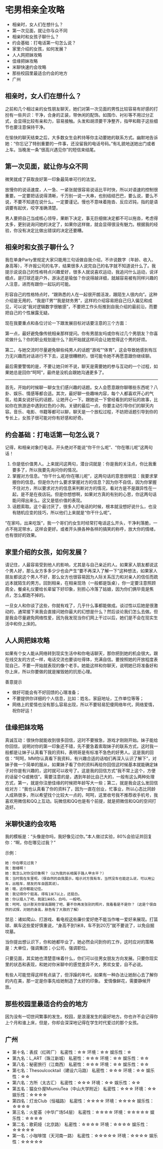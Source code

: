 # 宅男相亲全攻略

<!-- MarkdownTOC -->

- 相亲时，女人们在想什么？
- 第一次见面，就让你与众不同
- 相亲时和女孩子聊什么？
- 约会基础：打电话第一句怎么说？
- 家里介绍的女孩，如何发展？
- 人人网把妹攻略
- 佳缘把妹攻略
- 米聊快速约会攻略
- 那些校园里最适合约会的地方
- 广州

<!-- /MarkdownTOC -->


## 相亲时，女人们在想什么？

之前和几个相过亲的女性朋友聊天，她们对第一次见面的男性比较容易有好感的打扮有一些共识：干净，合身的正装，带休闲的配饰。如围巾、衬衫等不用过分正式，会显得比较有亲和力，容易接触。头发和胡须要干净整齐，指甲和鞋子这些细节也要注意保持干净。

在愉快的聊天结束之后，大多数女生会矜持等你主动要她的联系方式。幽默地告诉她：“你忘记了特别重要的一件事，还没留我的电话号码。”有礼貌地送她出门或者上车。当晚发一条“很高兴遇见你”的短信来结尾。

## 第一次见面，就让你与众不同

微笑就成了获取良好第一印象最简单可行的法宝。

放慢你的说话速度，人一急、一紧张就很容易说话比平时快，所以对语速的控制很重要。一定要把话说得清晰，千万别一说一大串，也别结结巴巴，要么说，要么不说，不要不知道在说什么。一定要谨记。慢也不意味着拖沓、反应迟钝，指的是语调要有起伏，咬字准确清楚。

男人要把自己当成核心领导，果断下决定，事无巨细做决定都不可以拖沓，考虑得太多，更别说询问她的决定了，如果你这样做，就会显得很没有魅力。根据我的经验，你没有决定比做出错误的决定还要糟。

## 相亲时和女孩子聊什么？

我在单身Party里规定大家只能用三句话做自我介绍，不许说数字（年龄、收入、身高等），不许报公司的名字，结果很多人说完自己的名字就不知道说什么了。我提示说说自己的性格特点兴趣爱好，很多人就说喜欢运动，我追问什么运动，说详细点，是打球还是户外，游泳还是瑜伽？你说得越详细，就越容易被有同样兴趣的人注意，进而有跟你一起玩的可能。

形容自己的性格特点时，“跟熟悉的人在一起很开朗活泼，跟陌生人很内向”。这种介绍是无用的，“我是IT男”“我是财务男”，这样的介绍容易把自己归入偏见和成见，可以说“我对逻辑数字很敏感”，不要把工作头衔推到自我介绍的最前沿，而要把自己的个性展露无疑。

现在我要重点和各位讨论一下跟发展目标对话要注意的三个方面：

第一点，最好避免像传统相亲那样提问。你有男朋友吗或你有过几个男朋友？你喜欢做什么？你的职业规划是什么？刚开始就这样问会让她觉得这个男的好烦。

第二，与她交流时尽量避免聊些纯男人的话题“游戏”“体育”，这会导致她感到有压力无兴趣而对话进行不下去，这是很糟糕的，很可能令她不再愿意跟你继续聊。

最后需要警惕的是，不要让她只听不说，聊天是需要她的参与互动的一个过程，如果她总是回你“呵呵”，最终是没机会跟她沟通更多了。

---

首先，开始的时候聊一聊女生们感兴趣的话题。女人会愿意跟你聊哪些东西呢？八卦、娱乐、情感等都合适。其次，最好聊一些趣味内容，每个人都喜欢开心的气氛，给美女说好玩的话题，让她开心一下。跟她说一下曾经看到的好玩的故事，比如你在旅游途中遇到红色的小狗。关键的最后一点，你要主动引导你们的聊天内容。音乐、电影、书籍等都可以聊，聊天是一个放松过程，不妨把话题引导到你的专长上，女孩子很可能对你有好感和好奇。

## 约会基础：打电话第一句怎么说？

记得，和相亲对象打电话，开头绝对不能说“你干什么呢”、“你在哪儿呢”这两句话！

1. 你是低价值男人。上来就问这两句，潜台词就是：你是我的关注点，你比我重要多了，所以我要先询问你的情况。
2. 掌握对方信息。“你干什么呢/你在哪儿呢”，这两句话的意思很明显：我要求掌握你的信息。但是你为什么要求掌握对方的信息？因为你不自信，因为你掌握不住对方，所以要求对方的信息来判断对方的情况，看对方是不是跟异性在一起，是不是在夜店玩。但是你想想啊，如果对方真的有别的心思，你这两句话能问得出来么。这又是低价值的表现。
3. 话题索取。这个最讨厌了，很多人打电话的时候，根本就没想好说什么，也没有随机应变的技巧，所以他们上来就是“你干什么呢”。

“在家吗，出来吃饭”，我一个哥们约女生时经常打电话这么开头，干净利落脆，一点不拖泥带水，这样会更好。或者开头换各种各样的搞笑的称呼，放大你的情绪，也有很好的效果。

## 家里介绍的女孩，如何发展？

请记住，人最容易受到他人的影响，尤其是与自己亲近的人。如果家人朋友都说这个男人好，那么女方多多少少也会产生“要不再深入了解一下”这种想法，如果家人朋友都说这个男人不好，那么女方也很容易因为人际关系压力和对亲人的信任而疏远本就陌生的男方。回到相亲，在相亲现场（一般都是饭桌），你一定要注意照顾周全，餐桌礼仪要给长辈留下好印象，别担心冷落了姑娘，因为你们俩毕竟是焦点，怎么都跑不掉的。

一旦女人和你谈了这些，你就有戏了，几乎什么事都能做成。谈过性以后她是很激动的，通常接下来我会直接问她你最大的幻想是什么？然后谈论我们怎么去做。但是我会尽量避免网络性爱，因为我发现当你们网上干过以后，她们是不会在现实生活中和你上床的。

## 人人网把妹攻略

如果有个女人能从网络转到现实生活中和你电话聊天，那你把到她的机会很大。跟在线交友的方式一样，电话交流也要谈吐得体，充满自信。要按照她的开放程度表现自己，不要一开始就表现的像个老手。她能这样和你聊天，说明她已将准备好和你上床，所以你要做的就是摧毁她的抗拒心理。

善意提示

+ 做好可能会有不好回馈的心理准备；
+ 不要提供你详细的个人信息，比如：姓名，家庭地址，工作单位等等；
+ 网络上的爱情也没有那么容易出现，所以不要轻易犯傻网络年代，网络爱情，祝你好运！

## 佳缘把妹攻略

真诚互动：很快你就能收到很多回信，这时不要猴急，游戏才刚刚开始。妹子能给你回信，说明对你的第一印象还不错，先不要急着索取妹子的联系方式，这时我一般都是让妹子认真看下我的资料，表明哥是有标准不急色的好男人。这是我的回信：“呵呵，MM你认真看下我资料，有兴趣合适的话咱们再深入认识了解下”，对妹子做一个简单的服从，如果妹子看了你的资料再给你回信这时候基本就能确定妹子对你是有兴趣的，这时就可以收号了。这是我的回信方式“我不常上这个，方便的话留个Q或微信”。需要注意的是，遇到年龄比自己大的，一般有这么两种处理方式，第一，就是你注册佳缘的时候把年龄写大一些；第二，就是我会这么发回信给对方：“我也认真看了你的资料了，因为一直在创业，忙事业，所以心态比同龄人成熟很多，所以希望找个比较大一点的，呵呵，这里收号我不推荐收手机号，我喜欢用微信和QQ上互动。玩微信和QQ也是有个前提，就是把微信和QQ的空间打造好。

## 米聊快速约会攻略

我的模板是：“头像是你吗，我好像见过你。”本人做过实验，80%会验证并回复你：“啊，你在哪见过我？”

示例：

    她：你在哪见过我？
    我：鼓楼啊！
    她：我怎么对你没印象啊？（以为我的长相属于路人甲水平？）
    我：当时我在车里呢。（很自然的自我展示，暗示对方我有车，当然没车也能这么说，可以用公车，出租车，朋友的车自圆其说）。
    她：哦，这你都能记住。
    我：我记得你个挺高，得有1米7以上，还挺白。
    她：你认错人了吧，我就1米65，白吗，一般吧。
    我：呵呵，估计那天你穿高跟鞋了吧，要不你再发张别的照片，我看看是不是你？（这是个很自然的试探，对她的身高，肤色有了大致的了解）


禁忌：诸如爬山、打游戏、看电视这些廉价爱好绝不能当作唯一爱好来展现。打篮球、飙车这些爱好慎重说，“身高不到1米8，车不到20万”就不要说了，以免自掘坟墓。

当你提出想认识下，你和她都毕业了，她必然会问到你的工作，这时应对的策略是：大单位，强调集团；小公司，强调职位。

只要见面，其实她也清楚意味着什么，你们可以往男女朋友方向发展。只要你现实里的状态和表现，和她对你米聊中的感觉差异不大，男欢女爱，自不必说。

有些人可能觉得这样有点装了，但浮躁的年代，如果有一种办法让她耐心去了解你的内在美，那一定是你事先给她制造了太好的印象。 爱情像鲜花，需要静候开放。

## 那些校园里最适合约会的地方

因为没有一切世间繁事的发生。校园，是浪漫发生的最好地方。你也许不会记得你上个月和谁上床，但是，你却会深深地记得在学生时代爱过的那个女孩。

## 广州

+ 第十名：表叔（红砖厂） 私密性：☆☆ 环境：☆☆ 娱乐性：☆
+ 第九名：L_ART（珠江新城） 私密性：☆☆☆ 环境：☆☆ 娱乐性：☆☆
+ 第八名：秘密旅行（江南西） 私密性：☆☆☆ 环境：☆☆ 娱乐性：☆☆
+ 第七名：Thesoulcocktail（建设六马路） 私密性：☆☆☆ 环境：☆☆ 娱乐性：☆☆
+ 第六名：方所（太古汇） 私密性：☆☆☆ 环境：☆☆ 娱乐性：☆☆
+ 第五名：猫女仆屋MiumiuTea（中山大学附近） 私密性：☆☆☆ 环境：☆☆ 娱乐性：☆☆☆☆
+ 第四名：灯龙Club（恒福路） 私密性：☆☆☆☆ 环境：☆☆☆☆ 娱乐性：☆☆☆☆
+ 第三名：火星荟（中华广场54层） 私密性：☆☆☆☆ 环境：☆☆☆☆☆ 娱乐性：☆☆☆☆
+ 第二名：歌莉娅（北京路） 私密性：☆☆☆☆ 环境：☆☆☆☆ 娱乐性：☆☆☆☆☆
+ 第一名：小咖啡馆（天河南一路） 私密性：☆☆☆☆☆ 环境：☆☆☆☆ 娱乐性：☆☆☆☆☆
